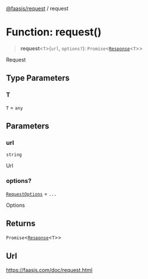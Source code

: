 [@faasjs/request](../README.md) / request

# Function: request()

> **request**\<`T`\>(`url`, `options?`): `Promise`\<[`Response`](../type-aliases/Response.md)\<`T`\>\>

Request

## Type Parameters

### T

`T` = `any`

## Parameters

### url

`string`

Url

### options?

[`RequestOptions`](../type-aliases/RequestOptions.md) = `...`

Options

## Returns

`Promise`\<[`Response`](../type-aliases/Response.md)\<`T`\>\>

## Url

https://faasjs.com/doc/request.html
